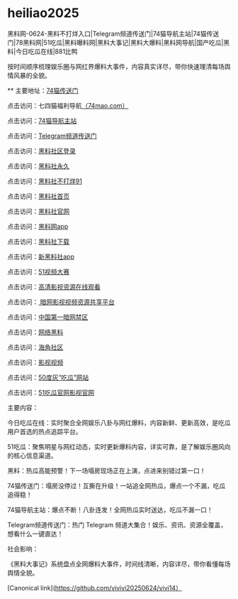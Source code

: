 # heiliao2025
黑料网-0624-黑料不打烊入口|Telegram频道传送门|74猫导航主站|74猫传送门|78黑料网|51吃瓜|黑料曝料网|黑料大事记|黑料大爆料|黑料网导航|国产吃瓜|黑料|今日吃瓜在线|881比鸭

按时间顺序梳理娱乐圈与网红界爆料大事件，内容真实详尽，带你快速理清每场舆情风暴的全貌。

** 主要地址：<a href="https://74mao.com/">74猫传送门</a>

点击访问：七四猫福利导航<a href="https://74mao.com/">（74mao.com）</a>

点击访问：<a href="https://74mao.com/">74猫导航主站</a>

点击访问：<a href="https://74mao.com/">Telegram频道传送门</a>

点击访问：<a href="https://hls-37.pages.dev/">黑料社区登录</a>

点击访问：<a href="https://hls-38.pages.dev/">黑料社永久</a>

点击访问：<a href="https://hls-39.pages.dev/">黑料社不打烊91</a>

点击访问：<a href="https://hls-40.pages.dev/">黑料社首页</a>

点击访问：<a href="https://hls-41.pages.dev/">黑料社官网</a>

点击访问：<a href="https://hls-42.pages.dev/">黑料网app</a>

点击访问：<a href="https://hls-43.pages.dev/">黑料社下载</a>

点击访问：<a href="https://hls-44.pages.dev/">新黑料社app</a>

点击访问：<a href="https://hj-822.pages.dev/">51视频大赛</a>

点击访问：<a href="https://hls-19.pages.dev/">高清影视资源在线观看</a>

点击访问：<a href="https://aw3-17.pages.dev/"> 暗网影视视频资源共享平台</a>

点击访问：<a href="https://aw4-17.pages.dev/">中国第一暗网禁区</a>

点击访问：<a href="https://aw1-04.pages.dev/">网络黑料</a>

点击访问：<a href="https://aw2-04.pages.dev/">海角社区</a>

点击访问：<a href="https://aw3-04.pages.dev/">影视视频</a>

点击访问：<a href="https://pi1-01.pages.dev/">50度灰“吃瓜”网站</a>

点击访问：<a href="https://ji333.pages.dev/">51吃瓜官网影视官网</a>

主要内容：

今日吃瓜在线：实时聚合全网娱乐八卦与网红爆料，内容新鲜、更新高效，是吃瓜用户首选的热点追踪平台。


51吃瓜：聚焦明星与网红动态，实时更新爆料内容，详实可靠，是了解娱乐圈风向的核心信息渠道。

黑料：热瓜高能预警！下一场塌房现场正在上演，点进来别错过第一口！

74猫传送门：塌房没停过！互撕在升级！一站追全网热瓜，爆点一个不漏，吃瓜追得稳！


74猫导航主站：爆点不断！八卦连发！全网热瓜实时送达，吃瓜不漏一口！


Telegram频道传送门：热门 Telegram 频道大集合！娱乐、资讯、资源全覆盖，想看什么一键直达！

社会影响：

《黑料大事记》系统盘点全网爆料大事件，时间线清晰，内容详尽，带你看懂每场舆情全貌。

[Canonical link](https://github.com/vivivi20250624/vivi14）
